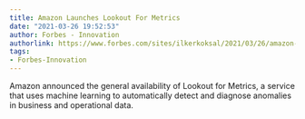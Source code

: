 ```yaml
---
title: Amazon Launches Lookout For Metrics
date: "2021-03-26 19:52:53"
author: Forbes - Innovation
authorlink: https://www.forbes.com/sites/ilkerkoksal/2021/03/26/amazon-launches-lookout-for-metrics/
tags:
- Forbes-Innovation
---
```

Amazon announced the general availability of Lookout for Metrics, a service that uses machine learning to automatically detect and diagnose anomalies in business and operational data.